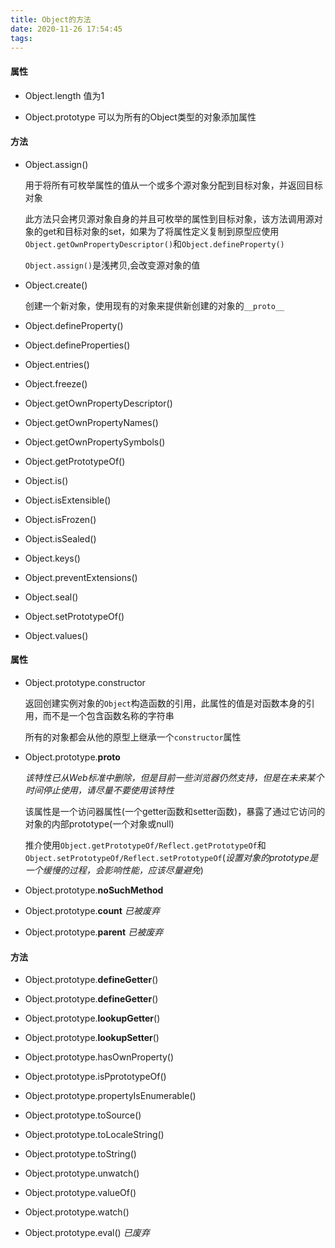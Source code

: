 ```yaml
---
title: Object的方法
date: 2020-11-26 17:54:45
tags:
---
```


#### 属性

* Object.length  值为1

* Object.prototype  可以为所有的Object类型的对象添加属性

#### 方法

* Object.assign()

  用于将所有可枚举属性的值从一个或多个源对象分配到目标对象，并返回目标对象

  此方法只会拷贝源对象自身的并且可枚举的属性到目标对象，该方法调用源对象的get和目标对象的set，如果为了将属性定义复制到原型应使用`Object.getOwnPropertyDescriptor()`和`Object.defineProperty()`

  `Object.assign()`是浅拷贝,会改变源对象的值



* Object.create()

  创建一个新对象，使用现有的对象来提供新创建的对象的`__proto__`

* Object.defineProperty()

* Object.defineProperties()

* Object.entries()

* Object.freeze()

* Object.getOwnPropertyDescriptor()

* Object.getOwnPropertyNames()

* Object.getOwnPropertySymbols()

* Object.getPrototypeOf()

* Object.is()

* Object.isExtensible()

* Object.isFrozen()

* Object.isSealed()

* Object.keys()

* Object.preventExtensions()

* Object.seal()

* Object.setPrototypeOf()

* Object.values()

#### 属性

* Object.prototype.constructor

  返回创建实例对象的`Object`构造函数的引用，此属性的值是对函数本身的引用，而不是一个包含函数名称的字符串

  所有的对象都会从他的原型上继承一个`constructor`属性

* Object.prototype.__proto__

   *该特性已从Web标准中删除，但是目前一些浏览器仍然支持，但是在未来某个时间停止使用，请尽量不要使用该特性*

   该属性是一个访问器属性(一个getter函数和setter函数)，暴露了通过它访问的对象的内部prototype(一个对象或null)

   推介使用`Object.getPrototypeOf/Reflect.getPrototypeOf`和`Object.setPrototypeOf/Reflect.setPrototypeOf`(*设置对象的prototype是一个缓慢的过程，会影响性能，应该尽量避免*)

* Object.prototype.__noSuchMethod__

* Object.prototype.__count__  *已被废弃*

* Object.prototype.__parent__ *已被废弃*

#### 方法

* Object.prototype.__defineGetter__()

* Object.prototype.__defineGetter__()

* Object.prototype.__lookupGetter__()

* Object.prototype.__lookupSetter__()

* Object.prototype.hasOwnProperty()

* Object.prototype.isPprototypeOf()

* Object.prototype.propertyIsEnumerable()

* Object.prototype.toSource()

* Object.prototype.toLocaleString()

* Object.prototype.toString()

* Object.prototype.unwatch()

* Object.prototype.valueOf()

* Object.prototype.watch()

* Object.prototype.eval()  *已废弃*
